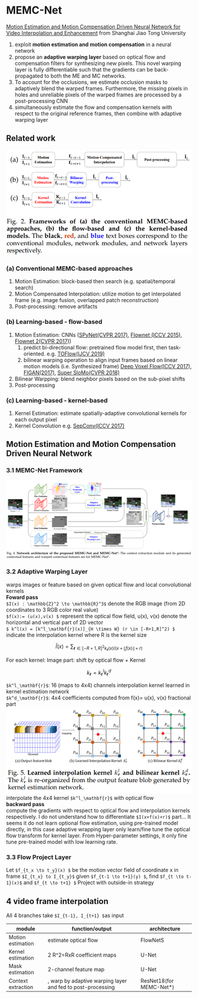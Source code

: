 # MEMC-Net
[Motion Estimation and Motion Compensation Driven Neural Network for Video Interpolation and Enhancement](https://arxiv.org/abs/1810.08768) from Shanghai Jiao Tong University
1. exploit **motion estimation and motion compensation** in a neural network 
1. propose an **adaptive warping layer** based on optical flow and compensation filters for synthesizing new pixels. This novel warping layer is fully differentiable such that the gradients can be back-propagated to both the ME and MC networks. 
1. To account for the occlusions, we estimate occlusion masks to adaptively blend the warped frames. Furthermore, the missing pixels in holes and unreliable pixels of the warped frames are processed by a post-processing CNN
1. simultaneously estimate the flow and compensation kernels with respect to the original reference frames, then combine with adaptive warping layer
## Related work
![](img/MEMC-Net_fig2.png)
### (a) Conventional MEMC-based approaches
1. Motion Estimation: block-based then search (e.g. spatial/temporal search)
1. Motion Compensated Interpolation: utilize motion to get interpolated frame (e.g. image fusion, overlapped patch reconstruction)
1. Post-processing: remove artifacts
### (b) Learning-based - flow-based
1. Motion Estimation: CNNs ([SPyNet(CVPR 2017)](http://openaccess.thecvf.com/content_cvpr_2017/papers/Ranjan_Optical_Flow_Estimation_CVPR_2017_paper.pdf), [Flownet (ICCV 2015)](https://arxiv.org/abs/1504.06852), [Flownet 2(CVPR 2017)](https://arxiv.org/abs/1612.01925))
    1. predict bi-directional flow: pretrained flow model first, then task-oriented. e.g. [TOFlow(IJCV 2019)](https://arxiv.org/abs/1711.09078)
    2. bilinear warping operation to align input frames based on linear motion models (i.e. Synthesized frame) [Deep Voxel Flow(ICCV 2017)](video_frame_interpolation.md#deep-voxel-flow-iccv-2017), [FIGAN(2017)](https://arxiv.org/abs/1711.06045), [Super SloMo(CVPR 2018)](https://arxiv.org/abs/1712.00080)
1. Bilinear Warpping: blend neighbor pixels based on the sub-pixel shifts
1. Post-processing
### (c) Learning-based - kernel-based
1. Kernel Estimation: estimate spatially-adaptive convolutional kernels for each output pixel
1. Kernel Convolution
e.g. [SepConv(ICCV 2017)](http://openaccess.thecvf.com/content_ICCV_2017/papers/Niklaus_Video_Frame_Interpolation_ICCV_2017_paper.pdf)
## Motion Estimation and Motion Compensation Driven Neural Network
### 3.1 MEMC-Net Framework
![](img/MEMC-Net_architecture.png)  
### 3.2 Adaptive Warping Layer
warps images or feature based on given optical flow and local convolutional kernels  
**Foward pass**  
`$I(x) : \mathbb{Z}^2 \to \mathbb{R}^3$` denote the RGB image (from 2D coordinates to 3 RGB color real value)  
`$f(x):= (u(x),v(x) $` represent the optical flow field, u(x), v(x) denote the horizontal and vertical part of 2D vector  
`$ k^l(x) = [k^l_\mathbf{r}(x)]_{H \times W} (r \in [-R+1,R]^2) $` indicate the interpolation kernel where R is the kernel size  
```math
\hat{I}(x) = \sum_{\mathbf{r} \in [-R+1,R]^2 k_\mathbf{r}(x) I(x+\lfloor f(x)\rfloor+r)}
```  
For each kernel: 
Image part: shift by optical flow + Kernel  
```math
k_\mathbf{r} = k^l_\mathbf{r} k^d_\mathbf{r}
```
`$k^l_\mathbf{r}$`: 16 (maps to 4x4) channels interpolation kernel learned in kernel estimation network  
`$k^d_\mathbf{r}$`: 4x4 coefficients computed from f(x)= u(x), v(x) fractional part  
![](img/MEMC-Net_fig5.png)  
interpolate the 4x4 kernel `$k^l_\mathbf{r}$` with optical flow  
**backward pass**  
compute the gradients with respect to optical flow and interpolation kernels respectively.  I do not understand how to differentiate `$I(x+f(x)+r)$` part… It seems it do not learn optional flow estimation, using pre-trained model directly, in this case adaptive wrapping layer only learn/fine tune the optical flow transform for kernel layer. From Hyper-parameter settings, it only fine tune pre-trained model with low learning rate.

### 3.3 Flow Project Layer
Let `$f_{t_x \to t_y}(x) $` be the motion vector field of coordinate x in frame `$I_{t_x} to I_{t_y}$`
given `$f_{t-1 \to t+1}(y) $`, find `$f_{t \to t-1}(x)$` and `$f_{t \to t+1} $`
Project with outside-in strategy
## 4 video frame interpolation
All 4 branches take `$I_{t-1}, I_{t+1} $`as input

|module            |function/output                                  |architecture|
|------------------|-------------------------------------------------|---|
|Motion estimation |estimate optical flow |FlowNetS|
|Kernel estimation |2 R^2=RxR coefficient maps |U-Net|
|Mask estimation   |2-channel feature map  |U-Net|
|Context extraction|, warp by adaptive warping layer and fed to post-processing| ResNet18(for MEMC-Net*)|
